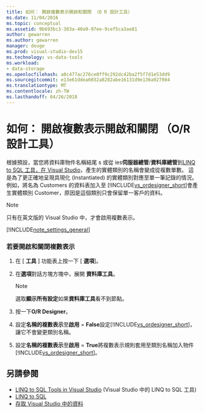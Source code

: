 ```yaml
---
title: 如何： 開啟複數表示開啟和關閉 （O R 設計工具）
ms.date: 11/04/2016
ms.topic: conceptual
ms.assetid: 9b693bc3-303a-40a9-97ee-9cef5ca3ae81
author: gewarren
ms.author: gewarren
manager: douge
ms.prod: visual-studio-dev15
ms.technology: vs-data-tools
ms.workload:
- data-storage
ms.openlocfilehash: a8c477ac276ce0ff9c292dc42ba2f5f7d1e53dd9
ms.sourcegitcommit: e13e61ddea6032a8282abe16131d9e136a927984
ms.translationtype: MT
ms.contentlocale: zh-TW
ms.lasthandoff: 04/26/2018
---
```

# <a name="how-to-turn-pluralization-on-and-off-or-designer"></a>如何： 開啟複數表示開啟和關閉 （O/R 設計工具）
根據預設，當您將資料庫物件名稱結尾 s 或從 ies**伺服器總管**/**資料庫總管**到[LINQ to SQL 工具，在 Visual Studio](../data-tools/linq-to-sql-tools-in-visual-studio2.md)，產生的實體類別的名稱會變成從複數單數。 這是為了更正確地呈現具現化 (Instantiated) 的實體類別對應至單一筆記錄的情況。 例如，將名為 Customers 的資料表加入至 [!INCLUDE[vs_ordesigner_short](../data-tools/includes/vs_ordesigner_short_md.md)]會產生實體類別 Customer，原因是這個類別只會保留單一客戶的資料。

> [!NOTE]
>  只有在英文版的 Visual Studio 中，才會啟用複數表示。

[!INCLUDE[note_settings_general](../data-tools/includes/note_settings_general_md.md)]

### <a name="to-turn-pluralization-on-and-off"></a>若要開啟和關閉複數表示

1.  在 [ **工具** ] 功能表上按一下 [ **選項**]。

2.  在**選項**對話方塊方塊中，展開 **資料庫工具**。

    > [!NOTE]
    >  選取**顯示所有設定**如果**資料庫工具**看不到節點。

3.  按一下**O/R Designer**。

4.  設定**名稱的複數表示**至**啟用** = **False**設定[!INCLUDE[vs_ordesigner_short](../data-tools/includes/vs_ordesigner_short_md.md)]，讓它不會變更類別名稱。

5.  設定**名稱的複數表示**至**啟用** = **True**將複數表示規則套用至類別名稱加入物件[!INCLUDE[vs_ordesigner_short](../data-tools/includes/vs_ordesigner_short_md.md)]。

## <a name="see-also"></a>另請參閱

- [LINQ to SQL Tools in Visual Studio](../data-tools/linq-to-sql-tools-in-visual-studio2.md) (Visual Studio 中的 LINQ to SQL 工具)
- [LINQ to SQL](/dotnet/framework/data/adonet/sql/linq/index)
- [存取 Visual Studio 中的資料](../data-tools/accessing-data-in-visual-studio.md)